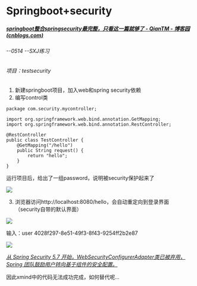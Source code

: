 # Springboot+security

##### [springboot整合springsecurity最完整，只看这一篇就够了 - QianTM - 博客园 (cnblogs.com)](https://www.cnblogs.com/qiantao/p/14605154.html)

###### --0514 --SXJ练习

###### 项目：testsecurity

1. 新建springboot项目，加入web和spring security依赖
2. 编写control类

```
package com.security.mycontroller;

import org.springframework.web.bind.annotation.GetMapping;
import org.springframework.web.bind.annotation.RestController;

@RestController
public class TestController {
    @GetMapping("/hello")
    public String request() {
        return "hello";
    }
}
```

运行项目后，给出了一组password，说明被security保护起来了

![](D:\godblessing\forwork\操作记录\figure\springboot+security-1.png)

3. 浏览器访问http://localhost:8080/hello，会自动重定向到登录界面（security自带的默认界面）

![](D:\godblessing\forwork\操作记录\figure\springboot+security-2.png)

输入：user 4028f297-8e51-49f3-8f43-9254ff2b2e87

![](D:\godblessing\forwork\操作记录\figure\springboot+security-3.png)

<u>*从 Spring Security 5.7 开始，WebSecurityConfigurerAdapter类已被弃用，Spring 团队鼓励用户转向基于组件的安全配置。*</u>

因此xmind中的代码无法成功完成，如何替代呢...

